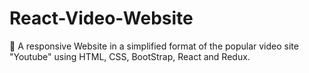 # React-Video-Website
:speech_balloon: A responsive Website in a simplified format of the popular video site "Youtube" using HTML, CSS, BootStrap, React and Redux.
